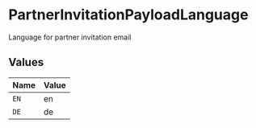 # PartnerInvitationPayloadLanguage

Language for partner invitation email


## Values

| Name  | Value |
| ----- | ----- |
| `EN`  | en    |
| `DE`  | de    |